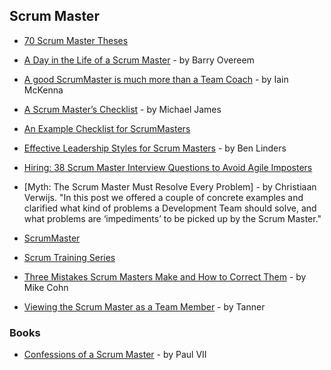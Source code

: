 ## Scrum Master

- [70 Scrum Master Theses](https://age-of-product.com/70-scrum-master-theses/)

- [A Day in the Life of a Scrum Master](https://www.linkedin.com/pulse/day-life-scrum-master-barry-overeem) - by Barry Overeem

- [A good ScrumMaster is much more than a Team Coach](https://www.linkedin.com/pulse/good-scrummaster-much-more-than-team-coach-iain-mckenna) - by Iain McKenna

- [A Scrum Master’s Checklist](http://blogs.collab.net/agile/a-scrummasters-checklist) - by Michael James

- [An Example Checklist for ScrumMasters](http://scrummasterchecklist.org/pdf/ScrumMaster_Checklist_12_unbranded.pdf)

- [Effective Leadership Styles for Scrum Masters](https://www.benlinders.com/2016/leadership-styles-scrum-masters/) - by Ben Linders

- [Hiring: 38 Scrum Master Interview Questions to Avoid Agile Imposters](https://age-of-product.com/38-scrum-master-interview-questions-to-avoid-imposters-free-pdf/)

- [Myth: The Scrum Master Must Resolve Every Problem] - by Christiaan Verwijs. "In this post we offered a couple of concrete examples and clarified what kind of problems a Development Team should solve, and what problems are ‘impediments’ to be picked up by the Scrum Master."

- [ScrumMaster](https://www.mountaingoatsoftware.com/agile/scrum/roles/scrummaster)

- [Scrum Training Series](http://scrumtrainingseries.com/)

- [Three Mistakes Scrum Masters Make and How to Correct Them](https://www.linkedin.com/pulse/three-mistakes-scrum-masters-make-how-correct-them-mike-cohn) - by Mike Cohn

- [Viewing the Scrum Master as a Team Member](http://www.spikesandstories.com/viewing-scrum-master-team-member/) - by Tanner

### Books

- [Confessions of a Scrum Master](https://www.infoq.com/minibooks/confessions-scrum-master) - by Paul VII
